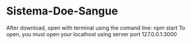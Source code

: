 # Sistema-Doe-Sangue
After download, open with terminal using the comand line: npm start
To open, you must open your localhost using server port 127.0.0.1:3000
